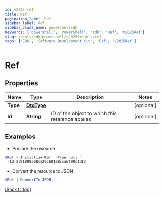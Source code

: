```yaml
---
id: v2025-ref
title: Ref
pagination_label: Ref
sidebar_label: Ref
sidebar_class_name: powershellsdk
keywords: ['powershell', 'PowerShell', 'sdk', 'Ref', 'V2025Ref'] 
slug: /tools/sdk/powershell/v2025/models/ref
tags: ['SDK', 'Software Development Kit', 'Ref', 'V2025Ref']
---
```



# Ref

## Properties

Name | Type | Description | Notes
------------ | ------------- | ------------- | -------------
**Type** | [**DtoType**](dto-type) |  | [optional] 
**Id** | **String** | ID of the object to which this reference applies | [optional] 

## Examples

- Prepare the resource
```powershell
$Ref = Initialize-Ref  -Type null `
 -Id 2c91808568c529c60168cca6f90c1313
```

- Convert the resource to JSON
```powershell
$Ref | ConvertTo-JSON
```


[[Back to top]](#) 

